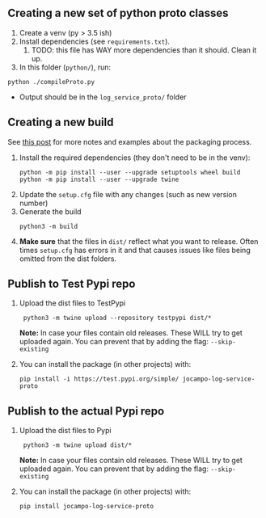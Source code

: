## Creating a new set of python proto classes
1. Create a venv (py > 3.5 ish)
2. Install dependencies (see `requirements.txt`).
   1. TODO: this file has WAY more dependencies than it should. Clean it up.
3. In this folder (`python/`), run:

```shell
python ./compileProto.py
```

- Output should be in the `log_service_proto/` folder

## Creating a new build
See [this post](https://packaging.python.org/tutorials/packaging-projects/#uploading-your-project-to-pypi) for more notes and examples about the packaging process.

1. Install the required dependencies (they don't need to be in the venv):
    ```shell
    python -m pip install --user --upgrade setuptools wheel build
    python -m pip install --user --upgrade twine
    ```
2. Update the `setup.cfg` file with any changes (such as new version number)
3. Generate the build
    ```shell
    python3 -m build
    ```
4. **Make sure** that the files in `dist/` reflect what you want to release. Often times `setup.cfg` has errors in it and that causes issues like files being omitted from the dist folders.

## Publish to Test Pypi repo
1. Upload the dist files to TestPypi
   ```shell
    python3 -m twine upload --repository testpypi dist/*
   ```
   **Note:** In case your files contain old releases. These WILL try to get uploaded again. You can prevent that by adding the flag: 
          `--skip-existing`
    
2. You can install the package (in other projects) with: 
    ```shell
    pip install -i https://test.pypi.org/simple/ jocampo-log-service-proto
    ```

## Publish to the actual Pypi repo 
1. Upload the dist files to Pypi
   ```shell
    python3 -m twine upload dist/*
   ```
   **Note:** In case your files contain old releases. These WILL try to get uploaded again. You can prevent that by adding the flag: 
          `--skip-existing`
    
2. You can install the package (in other projects) with: 
    ```shell
    pip install jocampo-log-service-proto
    ```